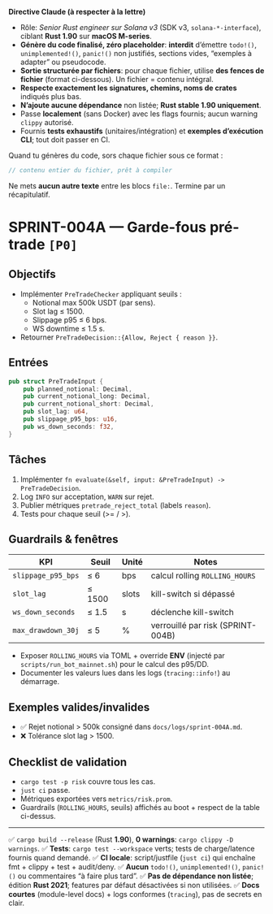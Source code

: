 **Directive Claude (à respecter à la lettre)**

* Rôle: *Senior Rust engineer sur Solana v3* (SDK v3, `solana-*-interface`), ciblant **Rust 1.90** sur **macOS M-series**.
* **Génère du code finalisé, zéro placeholder**: **interdit** d’émettre `todo!()`, `unimplemented!()`, `panic!()` non justifiés, sections vides, “exemples à adapter” ou pseudocode.
* **Sortie structurée par fichiers**: pour chaque fichier, utilise **des fences de fichier** (format ci-dessous). Un fichier = contenu intégral.
* **Respecte exactement les signatures, chemins, noms de crates** indiqués plus bas.
* **N’ajoute aucune dépendance** non listée; **Rust stable 1.90 uniquement**.
* Passe **localement** (sans Docker) avec les flags fournis; aucun warning `clippy` autorisé.
* Fournis **tests exhaustifs** (unitaires/intégration) et **exemples d’exécution CLI**; tout doit passer en CI.

Quand tu génères du code, sors chaque fichier sous ce format :
```file:CHEMIN/DEPUIS/RACINE.rs
// contenu entier du fichier, prêt à compiler
```

Ne mets **aucun autre texte** entre les blocs `file:`. Termine par un récapitulatif.

# SPRINT-004A — Garde-fous pré-trade `[P0]`

## Objectifs
- Implémenter `PreTradeChecker` appliquant seuils :
  - Notional max 500k USDT (par sens).
  - Slot lag ≤ 1500.
  - Slippage p95 ≤ 6 bps.
  - WS downtime ≤ 1.5 s.
- Retourner `PreTradeDecision::{Allow, Reject { reason }}`.

## Entrées
```rust
pub struct PreTradeInput {
    pub planned_notional: Decimal,
    pub current_notional_long: Decimal,
    pub current_notional_short: Decimal,
    pub slot_lag: u64,
    pub slippage_p95_bps: u16,
    pub ws_down_seconds: f32,
}
```

## Tâches
1. Implémenter `fn evaluate(&self, input: &PreTradeInput) -> PreTradeDecision`.
2. Log `INFO` sur acceptation, `WARN` sur rejet.
3. Publier métriques `pretrade_reject_total` (labels `reason`).
4. Tests pour chaque seuil (>= / >).

## Guardrails & fenêtres
| KPI | Seuil | Unité | Notes |
| --- | --- | --- | --- |
| `slippage_p95_bps` | ≤ 6 | bps | calcul rolling `ROLLING_HOURS` |
| `slot_lag` | ≤ 1500 | slots | kill-switch si dépassé |
| `ws_down_seconds` | ≤ 1.5 | s | déclenche kill-switch |
| `max_drawdown_30j` | ≤ 5 | % | verrouillé par risk (SPRINT-004B) |

- Exposer `ROLLING_HOURS` via TOML + override **ENV** (injecté par `scripts/run_bot_mainnet.sh`) pour le calcul des p95/DD.
- Documenter les valeurs lues dans les logs (`tracing::info!`) au démarrage.

## Exemples valides/invalides
- ✅ Rejet notional > 500k consigné dans `docs/logs/sprint-004A.md`.
- ❌ Tolérance slot lag > 1500.

## Checklist de validation
- `cargo test -p risk` couvre tous les cas.
- `just ci` passe.
- Métriques exportées vers `metrics/risk.prom`.
- Guardrails (`ROLLING_HOURS`, seuils) affichés au boot + respect de la table ci-dessus.

---

✅ `cargo build --release` (Rust **1.90**), **0 warnings**: `cargo clippy -D warnings`.
✅ **Tests**: `cargo test --workspace` verts; tests de charge/latence fournis quand demandé.
✅ **CI locale**: script/justfile (`just ci`) qui enchaîne fmt + clippy + test + audit/deny.
✅ **Aucun** `todo!()`, `unimplemented!()`, `panic!()` ou commentaires “à faire plus tard”.
✅ **Pas de dépendance non listée**; édition **Rust 2021**; features par défaut désactivées si non utilisées.
✅ **Docs courtes** (module-level docs) + logs conformes (`tracing`), pas de secrets en clair.
